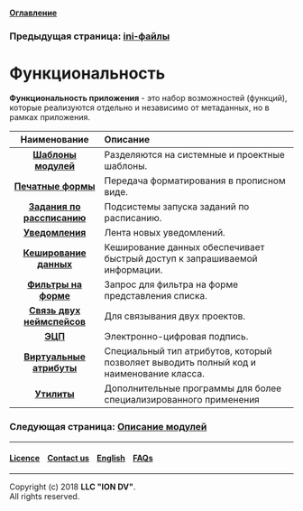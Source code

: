 #### [Оглавление](/docs/ru/index.md)

### Предыдущая страница: [ini-файлы](/docs/ru/2_system_description/platform_configuration/ini_files.md)

# Функциональность

**Функциональность приложения** - это набор возможностей (функций), которые реализуются отдельно и независимо от метаданных, но в рамках приложения.

| Наименование | Описание |
|:---------:|:---------|
|[**Шаблоны модулей**](/docs/ru/2_system_description/functionality/module_templates.md) | Разделяются на системные и проектные шаблоны. |
|[**Печатные формы**](/docs/ru/2_system_description/functionality/printed_forms.md) |Передача форматирования в прописном виде.   |
|[**Задания по рассписанию**](/docs/ru/2_system_description/functionality/schedule.md) | Подсистемы запуска заданий по расписанию.   |
|[**Уведомления**](/docs/ru/2_system_description/functionality/notifications.md) |Лента новых уведомлений.  |
|[**Кеширование данных**](/docs/ru/2_system_description/functionality/cached.md) |Кеширование данных обеспечивает быстрый доступ к запрашиваемой информации. |
|[**Фильтры на форме**](/docs/ru/2_system_description/functionality/filter.md) |Запрос для фильтра на форме представления списка. |
|[**Связь двух неймспейсов**](/docs/ru/2_system_description/functionality/namespace.md)| Для связывания двух проектов.  |
|[**ЭЦП**](/docs/ru/2_system_description/functionality/eds.md)| Электронно-цифровая подпись.  |
|[**Виртуальные атрибуты**](/docs/ru/2_system_description/functionality/virtual_attr.md) |Специальный тип атрибутов, который позволяет выводить полный код и наименование класса.|
|[**Утилиты**](/docs\ru\2_system_description\functionality\utilities.md) |Дополнительные программы для более специализированного применения|

### Следующая страница: [Описание модулей](/docs/ru/3_modules_description/modules.md)

--------------------------------------------------------------------------  


 #### [Licence](/LICENSE) &ensp;  [Contact us](https://iondv.com) &ensp;  [English](/docs/en/2_system_description/functionality/functionality.md)   &ensp; [FAQs](/faqs.md)  <div><img src="https://mc.iondv.com/watch/local/docs/framework" style="position:absolute; left:-9999px;" height=1 width=1 alt="iondv metrics"></div>         



--------------------------------------------------------------------------  

Copyright (c) 2018 **LLC "ION DV"**.  
All rights reserved. 